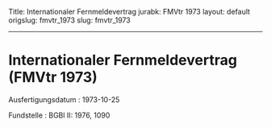 Title: Internationaler Fernmeldevertrag
jurabk: FMVtr 1973
layout: default
origslug: fmvtr_1973
slug: fmvtr_1973

---

# Internationaler Fernmeldevertrag (FMVtr 1973)

Ausfertigungsdatum
:   1973-10-25

Fundstelle
:   BGBl II: 1976, 1090

